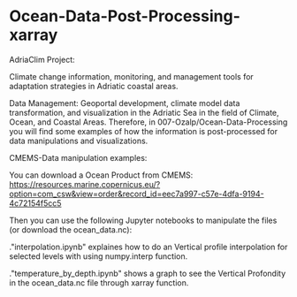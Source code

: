 # Ocean-Data-Post-Processing-xarray

AdriaClim Project:

Climate change information, monitoring, and management tools for adaptation strategies in Adriatic coastal areas.

Data Management: Geoportal development, climate model data transformation, and visualization in the Adriatic Sea in the field of Climate, Ocean, and Coastal Areas. Therefore, in 007-Ozalp/Ocean-Data-Processing you will find some examples of how the information is post-processed for data manipulations and visualizations.

CMEMS-Data manipulation examples:

You can download a Ocean Product from CMEMS:
https://resources.marine.copernicus.eu/?option=com_csw&view=order&record_id=eec7a997-c57e-4dfa-9194-4c72154f5cc5

Then you can use the following Jupyter notebooks to manipulate the files (or download the ocean_data.nc):

."interpolation.ipynb" explaines how to do an Vertical profile interpolation for selected levels with using numpy.interp function.

."temperature_by_depth.ipynb" shows a graph to see the Vertical Profondity in the ocean_data.nc file through xarray function.
